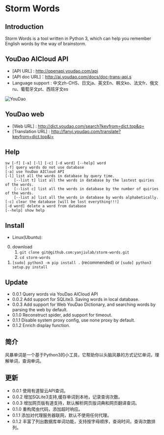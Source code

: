 Storm Words
=====================
Introduction
------------
Storm Words is a tool written in Python 3, which can help you remember English words by the way of brainstorm. 

YouDao AICloud API
------------------
- [API URL] : http://openapi.youdao.com/api
- [API doc URL]：http://ai.youdao.com/docs/doc-trans-api.s
- Language support : 中文zh-CHS、日文ja、英文En、韩文ko、法文fr、俄文ru、葡萄牙文pt、西班牙文es

![YouDao](./youdao.png)

YouDao web
----------
- [Web URL] : http://dict.youdao.com/search?keyfrom=dict.top&q=
- [Translation URL] : http://fanyi.youdao.com/translate?keyfrom=dict.top&i= 

Help
----
```
sw [-f] [-a] [-l] [-c] [-d word] [--help] word
[-f] query words do not use database 
[-a] use YouDao AICloud API
[-l] list all the words in database by query time.
    [--list t] list all the words in database by the lastest quiries of the words.
    [--list c] list all the words in database by the number of quiries of the words.
    [--list a] list all the words in database by words alphabetically.
[-c] clear the database [will be lost everything!!!]
[-d word] delete a word from database
[--help] show help
```

Install
-------
- Linux(Ubuntu):  
0. download
    1. `git clone git@github.com:yanjiulab/storm-words.git`
    2. `cd storm-words`
1. `[sudo] python3 -m pip install .` (recommended) or `[sudo] python3 setup.py install`

Update
------
- 0.0.1 Query words via YouDao AICloud API
- 0.0.2 Add support for SQLite3. Saving words in local database.
- 0.0.3 Add support for Web YouDao Dictionary, and searching words by parsing the web by default. 
- 0.1.0 Reconstruct spider, add support for timeout.
- 0.1.1 Disable system proxy config, use none proxy by default.
- 0.1.2 Enrich display function.

简介
----
风暴单词是一个基于Python3的小工具，它帮助你以头脑风暴的方式记忆单词，理解单词，查询单词。

更新
---
- 0.0.1 使用有道智云API查词。
- 0.0.2 增加SQLite3支持,缓存单词到本地，记录查询次数。
- 0.0.3 增加网页版有道支持，默认解析网页版词典和网页翻译查词。
- 0.1.0 重构爬虫代码，添加超时响应。
- 0.1.1 添加对代理服务器联网，默认不使用任何代理。
- 0.1.2 丰富了列出数据库单词功能，支持按字母顺序，查询时间，查询次数排列。
